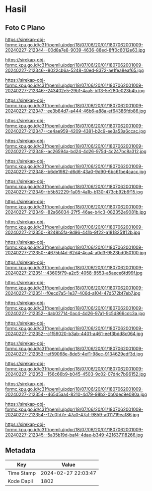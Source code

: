 # Hasil

## Foto C Plano

https://sirekap-obj-formc.kpu.go.id/c31f/pemilu/pdpr/18/07/06/20/01/1807062001009-20240227-212344--00d8a7e8-9039-4636-88ed-8ff0c6012e63.jpg

https://sirekap-obj-formc.kpu.go.id/c31f/pemilu/pdpr/18/07/06/20/01/1807062001009-20240227-212346--8022cb6a-5248-40ed-8372-ae1fea8eaf65.jpg

https://sirekap-obj-formc.kpu.go.id/c31f/pemilu/pdpr/18/07/06/20/01/1807062001009-20240227-212346--243402e5-29b1-4aa5-bff3-5e280e023b4b.jpg

https://sirekap-obj-formc.kpu.go.id/c31f/pemilu/pdpr/18/07/06/20/01/1807062001009-20240227-212347--ee3b84d7-a444-46b6-a88a-ef64386fdb86.jpg

https://sirekap-obj-formc.kpu.go.id/c31f/pemilu/pdpr/18/07/06/20/01/1807062001009-20240227-212347--ce4ae959-4209-4381-b2c9-ee3a53a6ccac.jpg

https://sirekap-obj-formc.kpu.go.id/c31f/pemilu/pdpr/18/07/06/20/01/1807062001009-20240227-212348--ac26594a-bd24-4d26-975d-4c247bc8a312.jpg

https://sirekap-obj-formc.kpu.go.id/c31f/pemilu/pdpr/18/07/06/20/01/1807062001009-20240227-212348--b6de1982-d6d6-43a0-9d90-6bc61be4cacc.jpg

https://sirekap-obj-formc.kpu.go.id/c31f/pemilu/pdpr/18/07/06/20/01/1807062001009-20240227-212349--b5b52229-1a05-4a1b-b130-473cb92b6f15.jpg

https://sirekap-obj-formc.kpu.go.id/c31f/pemilu/pdpr/18/07/06/20/01/1807062001009-20240227-212349--82a66034-27f5-46ae-b4c3-082352e9081b.jpg

https://sirekap-obj-formc.kpu.go.id/c31f/pemilu/pdpr/18/07/06/20/01/1807062001009-20240227-212350--8248b5fa-9d96-441b-9f22-a1818251f12b.jpg

https://sirekap-obj-formc.kpu.go.id/c31f/pemilu/pdpr/18/07/06/20/01/1807062001009-20240227-212350--4675bf4d-62d4-4ca4-a0d3-9523bd050100.jpg

https://sirekap-obj-formc.kpu.go.id/c31f/pemilu/pdpr/18/07/06/20/01/1807062001009-20240227-212351--43605f79-a2c5-4058-8553-a5aece6fd99f.jpg

https://sirekap-obj-formc.kpu.go.id/c31f/pemilu/pdpr/18/07/06/20/01/1807062001009-20240227-212351--f0ecd7a5-1e37-406d-a104-47d572bf7eb7.jpg

https://sirekap-obj-formc.kpu.go.id/c31f/pemilu/pdpr/18/07/06/20/01/1807062001009-20240227-212352--4ab02714-0ac4-4d26-97a1-9c5d866cdc3a.jpg

https://sirekap-obj-formc.kpu.go.id/c31f/pemilu/pdpr/18/07/06/20/01/1807062001009-20240227-212352--c1f59020-b3ab-4401-a461-eef3bdd8c064.jpg

https://sirekap-obj-formc.kpu.go.id/c31f/pemilu/pdpr/18/07/06/20/01/1807062001009-20240227-212353--ef59068e-8de5-4ef1-98ec-9134629edf3d.jpg

https://sirekap-obj-formc.kpu.go.id/c31f/pemilu/pdpr/18/07/06/20/01/1807062001009-20240227-212353--156c66b9-b045-4503-9c02-07d4c7b96152.jpg

https://sirekap-obj-formc.kpu.go.id/c31f/pemilu/pdpr/18/07/06/20/01/1807062001009-20240227-212354--465d5aa4-8210-4d79-98b2-0b0dec9e080a.jpg

https://sirekap-obj-formc.kpu.go.id/c31f/pemilu/pdpr/18/07/06/20/01/1807062001009-20240227-212354--12c0fd7e-47a0-47af-9859-a011719eaf86.jpg

https://sirekap-obj-formc.kpu.go.id/c31f/pemilu/pdpr/18/07/06/20/01/1807062001009-20240227-212345--5a35b19d-baf4-4dae-b349-421637118266.jpg


## Metadata

| Key        | Value               |
| ---------- | ------------------- |
| Time Stamp | 2024-02-27 22:03:47 |
| Kode Dapil | 1802                |



